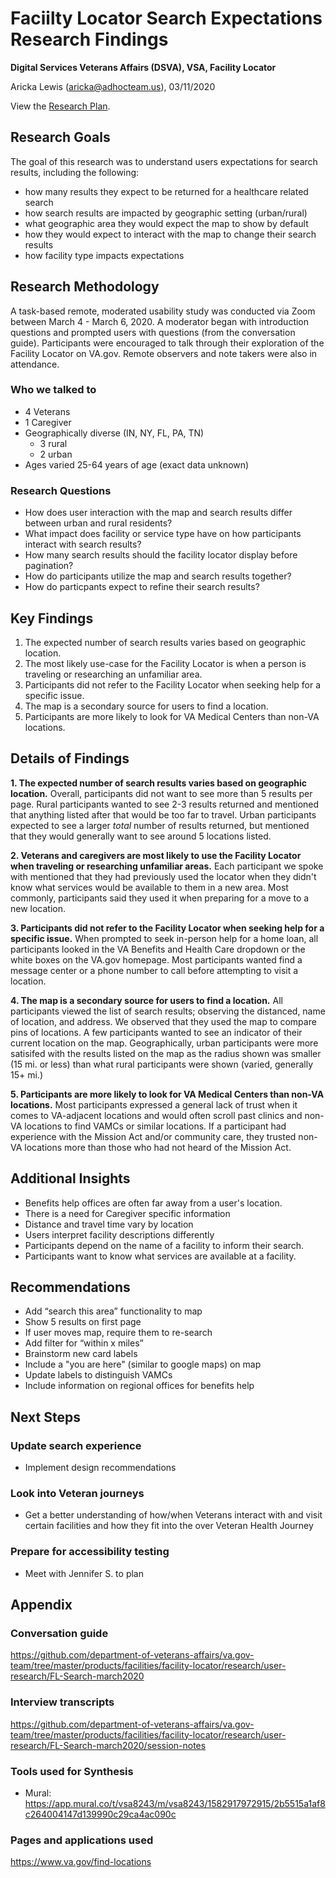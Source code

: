 # Faciilty Locator Search Expectations Research Findings 
**Digital Services Veterans Affairs (DSVA), VSA, Facility Locator**<br>

Aricka Lewis (aricka@adhocteam.us), 03/11/2020

View the [Research Plan](https://github.com/department-of-veterans-affairs/va.gov-team/blob/master/products/facilities/facility-locator/research/user-research/FL-Search-march2020/research-plan.md).

## Research Goals 

The goal of this research was to understand users expectations for search results, including the following:

- how many results they expect to be returned for a healthcare related search
- how search results are impacted by geographic setting (urban/rural)
- what geographic area they would expect the map to show by default
- how they would expect to interact with the map to change their search results
- how facility type impacts expectations

## Research Methodology 

A task-based remote, moderated usability study was conducted via Zoom between March 4 - March 6, 2020. A moderator began with introduction questions and prompted users with questions (from the conversation guide). Participants were encouraged to talk through their exploration of the Facility Locator on VA.gov. Remote observers and note takers were also in attendance.

### Who we talked to

- 4 Veterans 
- 1 Caregiver
- Geographically diverse (IN, NY, FL, PA, TN)
  - 3 rural
  - 2 urban
- Ages varied 25-64 years of age (exact data unknown)

### Research Questions

- How does user interaction with the map and search results differ between urban and rural residents?
- What impact does facility or service type have on how participants interact with search results?
- How many search results should the facility locator display before pagination?
- How do participants utilize the map and search results together?
- How do particpants expect to refine their search results?

## Key Findings

1. The expected number of search results varies based on geographic location.
2. The most likely use-case for the Facility Locator is when a person is traveling or researching an unfamiliar area.
3. Participants did not refer to the Facility Locator when seeking help for a specific issue.
4. The map is a secondary source for users to find a location.
5. Participants are more likely to look for VA Medical Centers than non-VA locations.

## Details of Findings

**1. The expected number of search results varies based on geographic location.** Overall, participants did not want to see more than 5 results per page. Rural participants wanted to see 2-3 results returned and mentioned that anything listed after that would be too far to travel. Urban participants expected to see a larger _total_ number of results returned, but mentioned that they would generally want to see around 5 locations listed. 

**2. Veterans and caregivers are most likely to use the Facility Locator when traveling or researching unfamiliar areas.** Each participant we spoke with mentioned that they had previously used the locator when they didn't know what services would be available to them in a new area. Most commonly, participants said they used it when preparing for a move to a new location. 

**3. Participants did not refer to the Facility Locator when seeking help for a specific issue.** When prompted to seek in-person help for a home loan, all participants looked in the VA Benefits and Health Care dropdown or the white boxes on the VA.gov homepage. Most participants wanted find a message center or a phone number to call before attempting to visit a location.

**4. The map is a secondary source for users to find a location.** All participants viewed the list of search results; observing the distanced, name of location, and address. We observed that they used the map to compare pins of locations. A few participants wanted to see an indicator of their current location on the map. Geographically, urban participants were more satisifed with the results listed on the map as the radius shown was smaller (15 mi. or less) than what rural participants were shown (varied, generally 15+ mi.)

**5. Participants are more likely to look for VA Medical Centers than non-VA locations.** Most participants expressed a general lack of trust when it comes to VA-adjacent locations and would often scroll past clinics and non-VA locations to find VAMCs or similar locations. If a participant had experience with the Mission Act and/or community care, they trusted non-VA locations more than those who had not heard of the Mission Act.


## Additional Insights

- Benefits help offices are often far away from a user's location.
- There is a need for Caregiver specific information
- Distance and travel time vary by location
- Users interpret facility descriptions differently
- Participants depend on the name of a facility to inform their search.
- Participants want to know what services are available at a facility.

## Recommendations
- Add “search this area” functionality to map
- Show 5 results on first page
- If user moves map, require them to re-search
- Add filter for “within x miles”
- Brainstorm new card labels
- Include a "you are here" (similar to google maps) on map
- Update labels to distinguish VAMCs
- Include information on regional offices for benefits help

## Next Steps

### Update search experience
- Implement design recommendations 

### Look into Veteran journeys
- Get a better understanding of how/when Veterans interact with and visit certain facilities and how they fit into the over Veteran Health Journey

### Prepare for accessibility testing
- Meet with Jennifer S. to plan 

## Appendix
### Conversation guide
https://github.com/department-of-veterans-affairs/va.gov-team/tree/master/products/facilities/facility-locator/research/user-research/FL-Search-march2020

### Interview transcripts
https://github.com/department-of-veterans-affairs/va.gov-team/tree/master/products/facilities/facility-locator/research/user-research/FL-Search-march2020/session-notes

### Tools used for Synthesis
- Mural: https://app.mural.co/t/vsa8243/m/vsa8243/1582917972915/2b5515a1af8c264004147d139990c29ca4ac090c

### Pages and applications used
https://www.va.gov/find-locations
